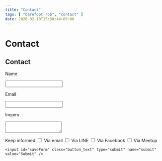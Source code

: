 ```yaml
---
title: "Contact"
tags: [ "barefoot rob", "contact" ]
date: 2020-02-10T15:38:44+09:00
---
```



<h1>Contact</h1>
<form name="contact" netlify>
<div class="form_description">
    <h2>Contact</h2>
</div>

<label class="description" for="name">Name </label>
<div>
    <input id="name" name="name" type="text" maxlength="255" value="" />
</div>

<label class="description" for="email">Email </label>
<div>
    <input id="email" name="email" type="text" maxlength="255" value="" />
</div>

<label class="description" for="inquiry">Inquiry </label>
<div>
    <textarea id="inquiry" name="inquiry"></textarea>
</div>

<label class="description" for="informed">Keep informed </label>
<span>
<input id="informed_email" name="informed_email" type="checkbox" value="email" />
<label for="informed_email">Via email</label>
<input id="informed_line" name="informed_line" type="checkbox" value="line" />
<label for="informed_line">Via LINE</label>
<input id="informed_facebook" name="informed_facebook" type="checkbox" value="facebook" />
<label for="informed_facebook">Via Facebook</label>
<input id="informed_meetup" name="informed_meetup" type="checkbox" value="meetup" />
<label for="informed_meetup">Via Meetup</label>

</span>

    <input id="saveForm" class="button_text" type="submit" name="submit" value="Submit" />

</form>

